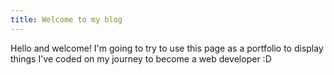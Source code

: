 ```yaml
---
title: Welcome to my blog
---
```


Hello and welcome! I'm going to try to use this page as a portfolio to display things I've coded on my journey to become a web developer :D

